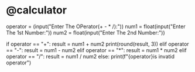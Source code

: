 # @calculator
operator = (input("Enter The OPerator(+ - * /):"))
num1 = float(input("Enter The 1st Number:"))
num2 = float(input("Enter The 2nd Number:"))

if operator == "+":
  result = num1 + num2
  print(round(result, 3))
elif operator == "-":
  result = num1 - num2
elif operator == "*":
  result = num1 * num2
elif operator == "/":
  result = num1 / num2
else:
  print(f"{operator}is invatid operator")

